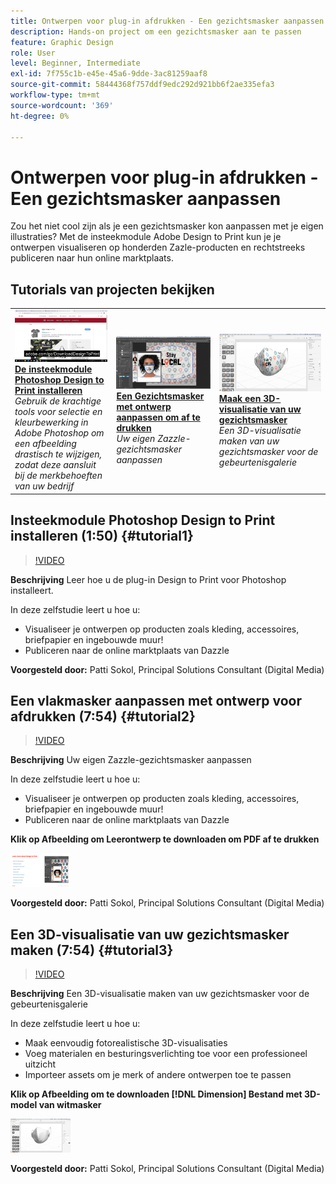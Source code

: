 ```yaml
---
title: Ontwerpen voor plug-in afdrukken - Een gezichtsmasker aanpassen
description: Hands-on project om een gezichtsmasker aan te passen
feature: Graphic Design
role: User
level: Beginner, Intermediate
exl-id: 7f755c1b-e45e-45a6-9dde-3ac81259aaf8
source-git-commit: 58444368f757ddf9edc292d921bb6f2ae335efa3
workflow-type: tm+mt
source-wordcount: '369'
ht-degree: 0%

---
```


# Ontwerpen voor plug-in afdrukken - Een gezichtsmasker aanpassen

Zou het niet cool zijn als je een gezichtsmasker kon aanpassen met je eigen illustraties? Met de insteekmodule Adobe Design to Print kun je je ontwerpen visualiseren op honderden Zazle-producten en rechtstreeks publiceren naar hun online marktplaats.

## Tutorials van projecten bekijken

<table style="table-layout:fixed">
<tr>
 <td>
   <a href="handsonproject.md#tutorial1">
      <img alt="De insteekmodule Photoshop Design to Print installeren" src="../assets/d2p_install_sokol_thumbnail.jpg" />
   </a>
    <div>
   <a href="handsonproject.md#tutorial1"><strong>De insteekmodule Photoshop Design to Print installeren</strong></a>
    </div>
    <em>Gebruik de krachtige tools voor selectie en kleurbewerking in Adobe Photoshop om een afbeelding drastisch te wijzigen, zodat deze aansluit bij de merkbehoeften van uw bedrijf</em>
    <br>
  </td>
  <td>
    <a href="handsonproject.md#tutorial2">
        <img alt="Een Gezichtsmasker met ontwerp aanpassen om af te drukken" src="../assets/d2p_faceMask_sokol_thumbnail.jpg" />
    </a>
    <div>
    <a href="handsonproject.md#tutorial2"><strong>Een Gezichtsmasker met ontwerp aanpassen om af te drukken</strong></a>
    </div>
    <em>Uw eigen Zazzle-gezichtsmasker aanpassen</em>
    <br>
  </td>
  <td>
    <a href="handsonproject.md#tutorial3">
      <img alt="Maak een 3D-visualisatie van uw gezichtsmasker" src="../assets/DN_faceMaskShare_sokol_thumbnail.jpg" />
   </a>
    <div>
   <a href="handsonproject.md#tutorial3"><strong>Maak een 3D-visualisatie van uw gezichtsmasker</strong></a>
    </div>
    <em>Een 3D-visualisatie maken van uw gezichtsmasker voor de gebeurtenisgalerie</em>
    <br>
  </td>
</tr>
</table>

## Insteekmodule Photoshop Design to Print installeren (1:50) {#tutorial1}

>[!VIDEO](https://video.tv.adobe.com/v/327096?hidetitle=true)

**Beschrijving**
Leer hoe u de plug-in Design to Print voor Photoshop installeert.

In deze zelfstudie leert u hoe u:
* Visualiseer je ontwerpen op producten zoals kleding, accessoires, briefpapier en ingebouwde muur!
* Publiceren naar de online marktplaats van Dazzle

**Voorgesteld door:**
Patti Sokol, Principal Solutions Consultant (Digital Media)

## Een vlakmasker aanpassen met ontwerp voor afdrukken (7:54) {#tutorial2}

>[!VIDEO](https://video.tv.adobe.com/v/327097?hidetitle=true)

**Beschrijving**
Uw eigen Zazzle-gezichtsmasker aanpassen

In deze zelfstudie leert u hoe u:
* Visualiseer je ontwerpen op producten zoals kleding, accessoires, briefpapier en ingebouwde muur!
* Publiceren naar de online marktplaats van Dazzle

**Klik op Afbeelding om Leerontwerp te downloaden om PDF af te drukken**

[![Ontwerpen leren afdrukken](../assets/LearnDesigntoPrint_96.png)](../assets/LearnDesigntoPrint.pdf)

**Voorgesteld door:**
Patti Sokol, Principal Solutions Consultant (Digital Media)

## Een 3D-visualisatie van uw gezichtsmasker maken (7:54) {#tutorial3}

>[!VIDEO](https://video.tv.adobe.com/v/327098?hidetitle=true)

**Beschrijving**
Een 3D-visualisatie maken van uw gezichtsmasker voor de gebeurtenisgalerie

In deze zelfstudie leert u hoe u:
* Maak eenvoudig fotorealistische 3D-visualisaties
* Voeg materialen en besturingsverlichting toe voor een professioneel uitzicht
* Importeer assets om je merk of andere ontwerpen toe te passen

**Klik op Afbeelding om te downloaden [!DNL Dimension] Bestand met 3D-model van witmasker**

[![Vergelijkingsafbeelding](../assets/whitemask_96.png)](https://stock.adobe.com/search/3d-assets?load_type=search&amp;native_visual_search=&amp;similar_content_id=&amp;is_recent_search=&amp;search_type=usertyped&amp;k=face+mask&amp;asset_id=324075591)

**Voorgesteld door:**
Patti Sokol, Principal Solutions Consultant (Digital Media)

